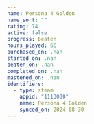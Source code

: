 ```yaml
---
name: Persona 4 Golden
name_sort: ""
rating: 74
active: false
progress: beaten
hours_played: 66
purchased_on: .nan
started_on: .nan
beaten_on: .nan
completed_on: .nan
mastered_on: .nan
identifiers:
  - type: steam
    appid: "1113000"
    name: Persona 4 Golden
    synced_on: 2024-08-30
---
```

